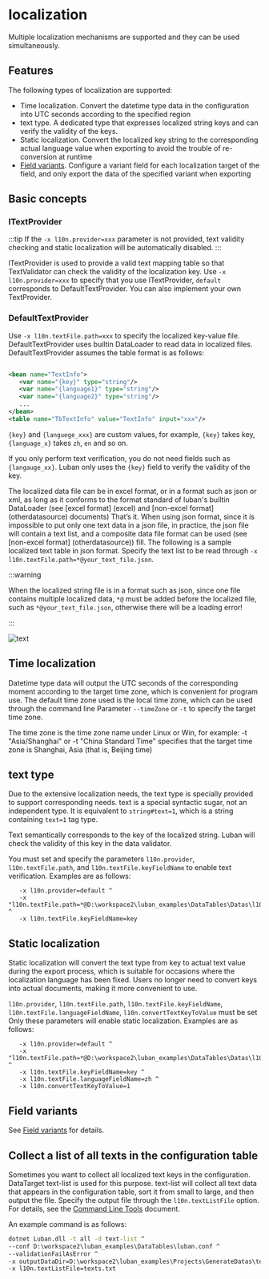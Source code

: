 # localization

Multiple localization mechanisms are supported and they can be used simultaneously.

## Features

The following types of localization are supported:

- Time localization. Convert the datetime type data in the configuration into UTC seconds according to the specified region
- text type. A dedicated type that expresses localized string keys and can verify the validity of the keys.
- Static localization. Convert the localized key string to the corresponding actual language value when exporting to avoid the trouble of re-conversion at runtime
- [Field variants](./variants). Configure a variant field for each localization target of the field, and only export the data of the specified variant when exporting

## Basic concepts

### ITextProvider

:::tip
If the `-x l10n.provider=xxx` parameter is not provided, text validity checking and static localization will be automatically disabled.
:::

ITextProvider is used to provide a valid text mapping table so that TextValidator can check the validity of the localization key. Use `-x l10n.provider=xxx` to specify that you use ITextProvider,
`default` corresponds to DefaultTextProvider. You can also implement your own TextProvider.


### DefaultTextProvider

Use `-x l10n.textFile.path=xxx` to specify the localized key-value file. DefaultTextProvider uses builtin DataLoader to read data in localized files.
DefaultTextProvider assumes the table format is as follows:

```xml

<bean name="TextInfo">
   <var name="{key}" type="string"/>
   <var name="{language1}" type="string"/>
   <var name="{language2}" type="string"/>
   ...
</bean>
<table name="TbTextInfo" value="TextInfo" input="xxx"/>
```


`{key}` and `{languege_xxx}` are custom values, for example, `{key}` takes key, `{language_x}` takes `zh`, `en` and so on.

If you only perform text verification, you do not need fields such as `{langauge_xx}`. Luban only uses the `{key}` field to verify the validity of the key.


The localized data file can be in excel format, or in a format such as json or xml, as long as it conforms to the format standard of luban's builtin DataLoader (see [excel format] (excel) and [non-excel format] (otherdatasource) documents) That’s it.
When using json format, since it is impossible to put only one text data in a json file, in practice, the json file will contain a text list, and a composite data file format can be used (see [non-excel format] (otherdatasource))
fill. The following is a sample localized text table in json format. Specify the text list to be read through `-x l10n.textFile.path=*@your_text_file.json`.

:::warning

When the localized string file is in a format such as json, since one file contains multiple localized data, `*@` must be added before the localized file, such as `*@your_text_file.json`, otherwise there will be a loading error!

:::

![text](/img/cases/l10n_text.jpg)

## Time localization

Datetime type data will output the UTC seconds of the corresponding moment according to the target time zone, which is convenient for program use. The default time zone used is the local time zone, which can be used through the command line
Parameter `--timeZone` or `-t` to specify the target time zone.

The time zone is the time zone name under Linux or Win, for example: -t "Asia/Shanghai" or -t "China Standard Time" specifies that the target time zone is Shanghai, Asia (that is, Beijing time)

## text type

Due to the extensive localization needs, the text type is specially provided to support corresponding needs. text is a special syntactic sugar, not an independent type. It is equivalent to `string#text=1`, which is a string containing `text=1` tag
type.

Text semantically corresponds to the key of the localized string. Luban will check the validity of this key in the data validator.

You must set and specify the parameters `l10n.provider`, `l10n.textFile.path`, and `l10n.textFile.keyFieldName` to enable text verification. Examples are as follows:

```
   -x l10n.provider=default ^
   -x "l10n.textFile.path=*@D:\workspace2\luban_examples\DataTables\Datas\l10n\texts.json" ^
   -x l10n.textFile.keyFieldName=key
```

## Static localization

Static localization will convert the text type from key to actual text value during the export process, which is suitable for occasions where the localization language has been fixed. Users no longer need to convert keys into actual documents, making it more convenient to use.

`l10n.provider`, `l10n.textFile.path`, `l10n.textFile.keyFieldName`, `l10n.textFile.languageFieldName`, `l10n.convertTextKeyToValue` must be set
Only these parameters will enable static localization. Examples are as follows:

```
   -x l10n.provider=default ^
   -x "l10n.textFile.path=*@D:\workspace2\luban_examples\DataTables\Datas\l10n\texts.json" ^
   -x l10n.textFile.keyFieldName=key ^
   -x l10n.textFile.languageFieldName=zh ^
   -x l10n.convertTextKeyToValue=1
```

## Field variants

See [Field variants](./variants) for details.

## Collect a list of all texts in the configuration table

Sometimes you want to collect all localized text keys in the configuration. DataTarget text-list is used for this purpose. text-list will collect all text data that appears in the configuration table, sort it from small to large, and then output the file.
Specify the output file through the `l10n.textListFile` option. For details, see the [Command Line Tools](./commandtools) document.

An example command is as follows:

```bat
dotnet Luban.dll -t all -d text-list ^
--conf D:\workspace2\luban_examples\DataTables\luban.conf ^
--validationFailAsError ^
-x outputDataDir=D:\workspace2\luban_examples\Projects\GenerateDatas\text ^
-x l10n.textListFile=texts.txt
```